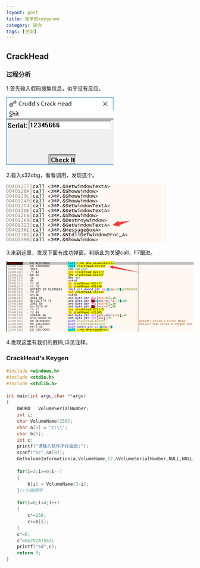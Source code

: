 ```yaml
---
layout: post
title: 简单的keygenme
category: 逆向
tags: [逆向]
---
```


## CrackHead


### 过程分析

1.首先输入假码搜集信息，似乎没有反应。

![img](/assets/images/crackhead1.png)

2.载入x32dbg，看看调用，发现这个。

![img](/assets/images/crackhead2.png)

3.来到这里，发现下面有成功弹窗。判断此为关键call，F7跟进。

![img](/assets/images/crackhead3.png)

4.发现这里有我们的假码,详见注释。

### CrackHead‘s  Keygen

```c
#include <windows.h> 
#include <stdio.h> 
#include <stdlib.h>

int main(int argc,char **argv) 
{ 
	DWORD   VolumeSerialNumber; 
	int i;
	char VolumeName[256];
	char a[5] = "c:\\";
	char b[5];
	int c; 
	printf("请输入软件所在磁盘:"); 
	scanf("%c",&a[0]);
	GetVolumeInformation(a,VolumeName,12,&VolumeSerialNumber,NULL,NULL,NULL,10); //VolumeName卷标
	
	for(i=3;i>=0;i--)
	{
		b[i] = VolumeName[3-i];
	}//小端顺序 
	
	for(i=0;i<4;i++)
	{
		c*=256;
		c+=b[i];
	}
	c*=6;
	c^=0x797A7553;
	printf("%d",c);
    return 0; 
} 
```


